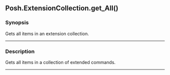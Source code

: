 Posh.ExtensionCollection.get_All()
----------------------------------

### Synopsis
Gets all items in an extension collection.

---

### Description

Gets all items in a collection of extended commands.

---
